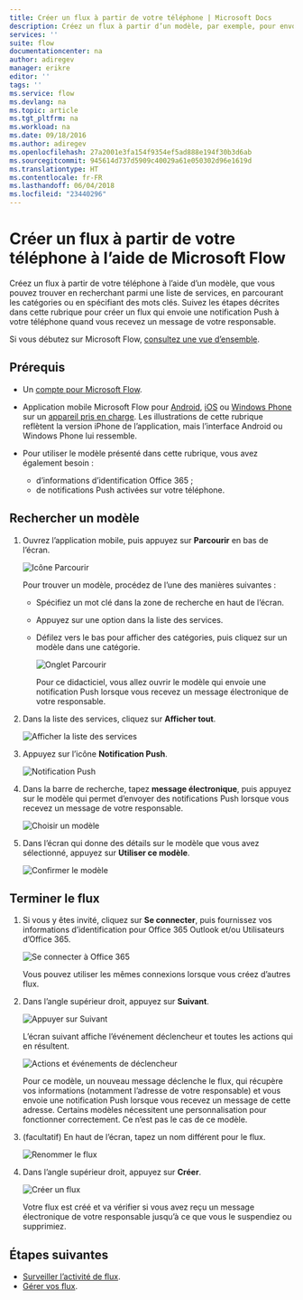 ```yaml
---
title: Créer un flux à partir de votre téléphone | Microsoft Docs
description: Créez un flux à partir d’un modèle, par exemple, pour envoyer une notification Push lorsque vous recevez des messages d’une adresse que vous spécifiez.
services: ''
suite: flow
documentationcenter: na
author: adiregev
manager: erikre
editor: ''
tags: ''
ms.service: flow
ms.devlang: na
ms.topic: article
ms.tgt_pltfrm: na
ms.workload: na
ms.date: 09/18/2016
ms.author: adiregev
ms.openlocfilehash: 27a2001e3fa154f9354ef5ad888e194f30b3d6ab
ms.sourcegitcommit: 945614d737d5909c40029a61e050302d96e1619d
ms.translationtype: HT
ms.contentlocale: fr-FR
ms.lasthandoff: 06/04/2018
ms.locfileid: "23440296"
---
```

# <a name="create-a-flow-from-your-phone-by-using-microsoft-flow"></a>Créer un flux à partir de votre téléphone à l’aide de Microsoft Flow
Créez un flux à partir de votre téléphone à l’aide d’un modèle, que vous pouvez trouver en recherchant parmi une liste de services, en parcourant les catégories ou en spécifiant des mots clés. Suivez les étapes décrites dans cette rubrique pour créer un flux qui envoie une notification Push à votre téléphone quand vous recevez un message de votre responsable.

Si vous débutez sur Microsoft Flow, [consultez une vue d’ensemble](getting-started.md).

## <a name="prerequisites"></a>Prérequis
* Un [compte pour Microsoft Flow](sign-up-sign-in.md).
* Application mobile Microsoft Flow pour [Android](https://aka.ms/flowmobiledocsandroid), [iOS](https://aka.ms/flowmobiledocsios) ou [Windows Phone](https://aka.ms/flowmobilewindows) sur un [appareil pris en charge](getting-started.md#use-the-mobile-app). Les illustrations de cette rubrique reflètent la version iPhone de l’application, mais l’interface Android ou Windows Phone lui ressemble.
* Pour utiliser le modèle présenté dans cette rubrique, vous avez également besoin :
  
  * d’informations d’identification Office 365 ;
  * de notifications Push activées sur votre téléphone.

## <a name="find-a-template"></a>Rechercher un modèle
1. Ouvrez l’application mobile, puis appuyez sur **Parcourir** en bas de l’écran.
   
    ![Icône Parcourir](./media/mobile-create-flow/browse-icon.png)
   
    Pour trouver un modèle, procédez de l’une des manières suivantes :
   
   * Spécifiez un mot clé dans la zone de recherche en haut de l’écran.
   * Appuyez sur une option dans la liste des services.
   * Défilez vers le bas pour afficher des catégories, puis cliquez sur un modèle dans une catégorie.
     
       ![Onglet Parcourir](./media/mobile-create-flow/browse-tab.png)
     
     Pour ce didacticiel, vous allez ouvrir le modèle qui envoie une notification Push lorsque vous recevez un message électronique de votre responsable.
2. Dans la liste des services, cliquez sur **Afficher tout**.
   
    ![Afficher la liste des services](./media/mobile-create-flow/list-services.png)
3. Appuyez sur l’icône **Notification Push**.
   
    ![Notification Push](./media/mobile-create-flow/push-notifications.png)
4. Dans la barre de recherche, tapez **message électronique**, puis appuyez sur le modèle qui permet d’envoyer des notifications Push lorsque vous recevez un message de votre responsable.
   
    ![Choisir un modèle](./media/mobile-create-flow/choose-template.png)
5. Dans l’écran qui donne des détails sur le modèle que vous avez sélectionné, appuyez sur **Utiliser ce modèle**.
   
    ![Confirmer le modèle](./media/mobile-create-flow/confirm-template.png)

## <a name="finish-the-flow"></a>Terminer le flux
1. Si vous y êtes invité, cliquez sur **Se connecter**, puis fournissez vos informations d’identification pour Office 365 Outlook et/ou Utilisateurs d’Office 365.
   
    ![Se connecter à Office 365](./media/mobile-create-flow/office-signin.png)
   
    Vous pouvez utiliser les mêmes connexions lorsque vous créez d’autres flux.
2. Dans l’angle supérieur droit, appuyez sur **Suivant**.
   
    ![Appuyer sur Suivant](./media/mobile-create-flow/next.png)
   
    L’écran suivant affiche l’événement déclencheur et toutes les actions qui en résultent.
   
    ![Actions et événements de déclencheur](./media/mobile-create-flow/flow-structure.png)
   
    Pour ce modèle, un nouveau message déclenche le flux, qui récupère vos informations (notamment l’adresse de votre responsable) et vous envoie une notification Push lorsque vous recevez un message de cette adresse. Certains modèles nécessitent une personnalisation pour fonctionner correctement. Ce n’est pas le cas de ce modèle.
3. (facultatif) En haut de l’écran, tapez un nom différent pour le flux.
   
    ![Renommer le flux](./media/mobile-create-flow/rename-flow.png)
4. Dans l’angle supérieur droit, appuyez sur **Créer**.
   
    ![Créer un flux](./media/mobile-create-flow/create-flow.png)
   
    Votre flux est créé et va vérifier si vous avez reçu un message électronique de votre responsable jusqu’à ce que vous le suspendiez ou supprimiez.

## <a name="next-steps"></a>Étapes suivantes
* [Surveiller l’activité de flux](mobile-monitor-activity.md).
* [Gérer vos flux](mobile-manage-flows.md).

